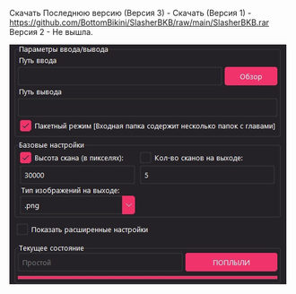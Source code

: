 Скачать Последнюю версию (Версия 3) - 
Скачать (Версия 1) - https://github.com/BottomBikini/SlasherBKB/raw/main/SlasherBKB.rar
Версия 2 - Не вышла.

![Иллюстрация к проекту](https://github.com/BottomBikini/SlasherBKB/raw/main/Logo/1.jpg)
